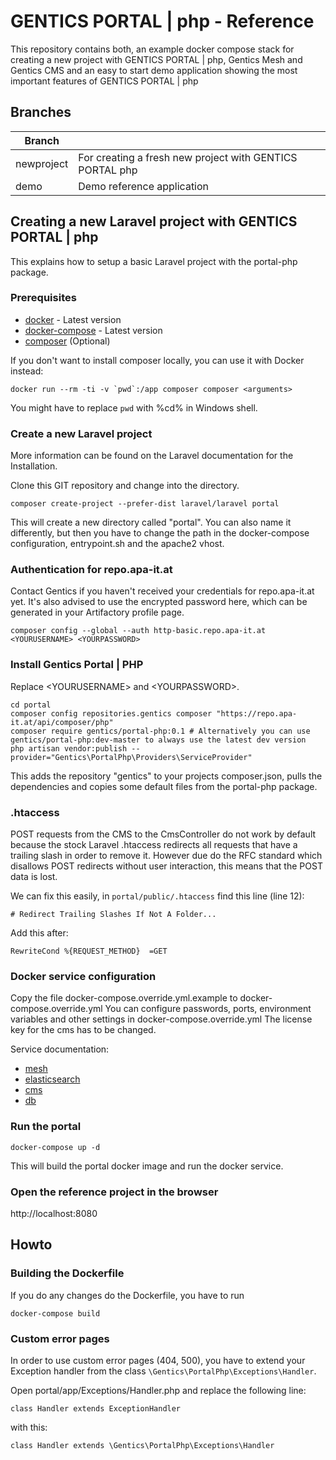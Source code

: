 # GENTICS PORTAL | php - Reference

This repository contains both, an example docker compose stack for creating a new project with GENTICS PORTAL | php, Gentics Mesh and Gentics CMS and an easy to start demo application showing the most important features of GENTICS PORTAL | php

## Branches

| Branch     |        |
|------------|--------|
| newproject | For creating a fresh new project with GENTICS PORTAL  php |
| demo       | Demo reference application |

## Creating a new Laravel project with GENTICS PORTAL | php

This explains how to setup a basic Laravel project with the portal-php package.

### Prerequisites

* [docker](https://docs.docker.com/install/) - Latest version
* [docker-compose](https://docs.docker.com/compose/install/) - Latest version
* [composer](https://getcomposer.org/doc/00-intro.md) (Optional)

If you don't want to install composer locally, you can use it with Docker instead:

```
docker run --rm -ti -v `pwd`:/app composer composer <arguments>
```

You might have to replace `pwd` with %cd% in Windows shell.

### Create a new Laravel project

More information can be found on the Laravel documentation for the Installation.

Clone this GIT repository and change into the directory.

```
composer create-project --prefer-dist laravel/laravel portal
```

This will create a new directory called "portal". You can also name it differently, but then you have to change the path in the docker-compose configuration, entrypoint.sh and the apache2 vhost.

### Authentication for repo.apa-it.at

Contact Gentics if you haven't received your credentials for repo.apa-it.at yet.
It's also advised to use the encrypted password here, which can be generated in your Artifactory profile page.

```
composer config --global --auth http-basic.repo.apa-it.at <YOURUSERNAME> <YOURPASSWORD>
```

### Install Gentics Portal | PHP

Replace &lt;YOURUSERNAME&gt; and &lt;YOURPASSWORD&gt;.

```
cd portal
composer config repositories.gentics composer "https://repo.apa-it.at/api/composer/php"
composer require gentics/portal-php:0.1 # Alternatively you can use gentics/portal-php:dev-master to always use the latest dev version
php artisan vendor:publish --provider="Gentics\PortalPhp\Providers\ServiceProvider"

```

This adds the repository "gentics" to your projects composer.json, pulls the dependencies and copies some default files from the portal-php package.

### .htaccess

POST requests from the CMS to the CmsController do not work by default because the stock Laravel .htaccess redirects all requests that have a trailing slash in order to remove it.
However due do the RFC standard which disallows POST redirects without user interaction, this means that the POST data is lost.

We can fix this easily, in `portal/public/.htaccess` find this line (line 12):

```
# Redirect Trailing Slashes If Not A Folder...
```

Add this after:

```
RewriteCond %{REQUEST_METHOD}  =GET

```


### Docker service configuration

Copy the file docker-compose.override.yml.example to docker-compose.override.yml
You can configure passwords, ports, environment variables and other settings in docker-compose.override.yml
The license key for the cms has to be changed.

Service documentation:

* [mesh](https://getmesh.io/docs/beta/administration-guide.html#_environment_variables)
* [elasticsearch](https://www.elastic.co/guide/en/elasticsearch/reference/current/docker.html)
* [cms](https://hub.docker.com/r/gentics/cms/)
* [db](https://hub.docker.com/_/mariadb/)

### Run the portal

```
docker-compose up -d
```

This will build the portal docker image and run the docker service.

### Open the reference project in the browser

http://localhost:8080


## Howto

### Building the Dockerfile

If you do any changes do the Dockerfile, you have to run

```
docker-compose build
```

### Custom error pages

In order to use custom error pages (404, 500), you have to extend your Exception handler from the class `\Gentics\PortalPhp\Exceptions\Handler`.

Open portal/app/Exceptions/Handler.php and replace the following line:

```
class Handler extends ExceptionHandler
```

with this:

```
class Handler extends \Gentics\PortalPhp\Exceptions\Handler
```
